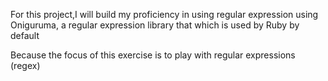 For this project,I will build my proficiency in using regular expression using Oniguruma, a regular expression library that which is used by Ruby by default

Because the focus of this exercise is to play with regular expressions (regex)
